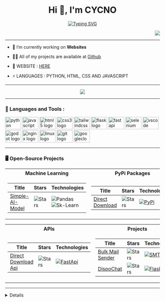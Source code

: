 <h1 align="center">Hi 👋, I'm CYCNO</h1>
<p align="center">
<a href="https://github.com/CYCNO">
    <img src="https://readme-typing-svg.demolab.com/?font=Poppins&size=18&color=0F81FFFF&center=true&duration=2000&pause=100&multiline=false&width=500&height=40&lines=CYCNO;Student+%7C+Website+Developer+%7C+;AI+%7C+Automation+%7C+APIs" alt="Typing SVG" />
</a></p>

<p align="right"> <img src="https://img.etimg.com/thumb/msid-84146056,width-1070,height-580,imgsize-638053/photo.jpg"> </p>

<hr>

- 🌱 I’m currently working on **Websites**

- 👨‍💻 All of my projects are available at [Github](https://github.com/CYCNO)

- 💬 WEBSITE : [HERE](https://cycno.is-a.dev)

- ⚡ LANGUAGES : PYTHON, HTML, CSS AND JAVASCRIPT

<hr>
<p align="center">
<a href="mailto:itest7416@gmail.com">
    <img src="https://img.shields.io/badge/Send-Email-red?style=for-the-badge&logo=gmail&logoColor=white">
</a></p>
<hr>

### 🎯 Languages and Tools : 

<div align="left">
  <a href="https://www.python.org/"><img src="https://cdn.jsdelivr.net/gh/devicons/devicon/icons/python/python-original.svg" height="40" width="52" alt="python logo" /></a>
  <a href="https://www.javascript.com/"><img src="https://cdn.jsdelivr.net/gh/devicons/devicon/icons/javascript/javascript-original.svg" height="40" width="52" alt="javascript logo" /></a>
  <a href="https://html.com/"><img src="https://cdn.jsdelivr.net/gh/devicons/devicon/icons/html5/html5-original.svg" height="40" width="52" alt="html5 logo" /></a>
  <a href="https://www.w3.org/Style/CSS/Overview.en.html"><img src="https://cdn.jsdelivr.net/gh/devicons/devicon/icons/css3/css3-original.svg" height="40" width="52" alt="css3 logo" /></a>
  <a href="https://tailwindcss.com/"><img src="https://imgs.search.brave.com/EKsk4xtJu-qcCLu6v_GJEiJbWXakB9PzJp_snmXg4ak/rs:fit:500:0:0/g:ce/aHR0cHM6Ly9jZG4u/d29ybGR2ZWN0b3Js/b2dvLmNvbS9sb2dv/cy90YWlsd2luZC1j/c3MtMi5zdmc.svg" height="40" width="52" alt="tailwindcss logo" /></a>
  <a href="https://flask.palletsprojects.com/"><img src="https://cdn.jsdelivr.net/gh/devicons/devicon/icons/flask/flask-original.svg" height="40" width="52" alt="flask logo" /></a>
  <a href="https://fastapi.tiangolo.com/"><img src="https://cdn.jsdelivr.net/gh/devicons/devicon/icons/fastapi/fastapi-original.svg" height="40" width="52" alt="fastapi logo" /></a>
  <a href="https://www.selenium.dev/"><img src="https://cdn.jsdelivr.net/gh/devicons/devicon/icons/selenium/selenium-original.svg" height="40" width="52" alt="selenium logo" /></a>
  <a href="https://code.visualstudio.com/"><img src="https://cdn.jsdelivr.net/gh/devicons/devicon/icons/vscode/vscode-original.svg" height="40" width="52" alt="vscode logo" /></a>
  <a href="https://godotengine.org/"><img src="https://cdn.jsdelivr.net/gh/devicons/devicon/icons/godot/godot-original.svg" height="40" width="52" alt="godot logo" /></a>
  <a href="https://www.nginx.com/"><img src="https://cdn.jsdelivr.net/gh/devicons/devicon/icons/nginx/nginx-original.svg" height="40" width="52" alt="nginx logo" /></a>
  <a href="https://www.linux.org/"><img src="https://cdn.jsdelivr.net/gh/devicons/devicon/icons/linux/linux-original.svg" height="40" width="52" alt="linux logo" /></a>
  <a href="https://git-scm.com/"><img src="https://cdn.jsdelivr.net/gh/devicons/devicon/icons/git/git-original.svg" height="40" width="52" alt="git logo"  /><a/>
  <a href="https://console.cloud.google.com/"><img src="https://cdn.jsdelivr.net/gh/devicons/devicon/icons/googlecloud/googlecloud-original.svg" height="40" width="52" alt="googlecloud logo"  /><a/>
</div>

---
      
### 🖥️ Open-Source Projects
<table>
<tr><th>Machine Learning </th> <th>PyPi Packages</th></tr>
<tr><td>

|Title | Stars | Technologies|
|--|--|--|
| [Simple-AI-Model](https://github.com/CYCNO/Simple-AI-Model) | <img alt="Stars" src="https://img.shields.io/github/stars/CYCNO/Simple-AI-Model?style=flat-square&labelColor=black"/> | ![Pandas](https://img.shields.io/badge/Pandas-black?style=flat-square&logo=pandas) ![Sk-Learn](https://img.shields.io/badge/Scikit%20Learn-black?style=flat-square&logo=scikitlearn)|

</td><td>

|Title | Stars | Technologies|
|--|--|--|
| [Direct Download](https://github.com/CYCNO/DirectDownload) | <img alt="Stars" src="https://img.shields.io/github/stars/CYCNO/DirectDownload?style=flat-square&labelColor=black"/> | [![PyPi](https://img.shields.io/badge/PyPi-black?style=flat-square&logo=pypi)](https://pypi.org/project/Direct-Download/)<br> 
</td></tr> </table>

<table>
<tr><th>APIs </th><th>Projects</th></tr>
<tr><td>

|Title | Stars | Technologies|
|--|--|--|
| [Direct Download Api](https://github.com/CYCNO/Direct-Download-API) | <img alt="Stars" src="https://img.shields.io/github/stars/CYCNO/Direct-Download-API?style=flat-square&labelColor=black"/> |[![FastApi](https://img.shields.io/badge/FastApi-black?style=flat-square&logo=fastapi)](https://ddl-api.cycno.repl.co/)<br> 

</td><td>

|Title | Stars | Technologies|
|--|--|--|
| [Bulk Mail Sender](https://github.com/CYCNO/bulk-mail-sender) | <img alt="Stars" src="https://img.shields.io/github/stars/CYCNO/bulk-mail-sender?style=flat-square&labelColor=black"/> | [![SMTP](https://img.shields.io/badge/SMTP-black?style=flat-square&logo=minutemailer)](https://docs.python.org/3/library/smtplib.html) <br>
| [DispoChat](https://github.com/CYCNO/DispoChat) | <img alt="Stars" src="https://img.shields.io/github/stars/CYCNO/DispoChat?style=flat-square&labelColor=black"/> | [![Flask](https://img.shields.io/badge/Flask-black?style=flat-square&logo=Flask)](https://flask.palletsprojects.com/en/3.0.x/)

</td></tr> </table>
<hr>
<details>
  <summary>:zap: GitHub Stats</summary>
</br>
<a href="https://github.com/CYCNO">
<img align="center" alt="CYCNO's GitHub Stats" src="https://github-stats-alpha.vercel.app/api?username=CYCNO&cc=22272e&tc=37BCF6&ic=fff&bc=0000"/>
</br>
</br>
<img align="center" src="https://github-readme-streak-stats.herokuapp.com/?user=CYCNO&show_icons=true&theme=tokyonight&layout=compact" alt="CYCNO" />
</br>
</br>
<img align="center" src="http://github-profile-summary-cards.vercel.app/api/cards/repos-per-language?username=CYCNO&theme=dracula" alt="CYCNO" />
</a>
</details>
